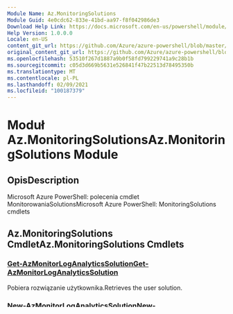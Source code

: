 ```yaml
---
Module Name: Az.MonitoringSolutions
Module Guid: 4e0cdc62-833e-41bd-aa97-f8f042986de3
Download Help Link: https://docs.microsoft.com/en-us/powershell/module/az.monitoringsolutions
Help Version: 1.0.0.0
Locale: en-US
content_git_url: https://github.com/Azure/azure-powershell/blob/master/src/MonitoringSolutions/help/Az.MonitoringSolutions.md
original_content_git_url: https://github.com/Azure/azure-powershell/blob/master/src/MonitoringSolutions/help/Az.MonitoringSolutions.md
ms.openlocfilehash: 53510f267d1887a9b0f58fd799229741a9c28b1b
ms.sourcegitcommit: c05d3d669b5631e526841f47b22513d78495350b
ms.translationtype: MT
ms.contentlocale: pl-PL
ms.lasthandoff: 02/09/2021
ms.locfileid: "100187379"
---
```

# <span data-ttu-id="df0b6-101">Moduł Az.MonitoringSolutions</span><span class="sxs-lookup"><span data-stu-id="df0b6-101">Az.MonitoringSolutions Module</span></span>
## <span data-ttu-id="df0b6-102">Opis</span><span class="sxs-lookup"><span data-stu-id="df0b6-102">Description</span></span>
<span data-ttu-id="df0b6-103">Microsoft Azure PowerShell: polecenia cmdlet MonitorowaniaSolutions</span><span class="sxs-lookup"><span data-stu-id="df0b6-103">Microsoft Azure PowerShell: MonitoringSolutions cmdlets</span></span>

## <span data-ttu-id="df0b6-104">Az.MonitoringSolutions Cmdlet</span><span class="sxs-lookup"><span data-stu-id="df0b6-104">Az.MonitoringSolutions Cmdlets</span></span>
### [<span data-ttu-id="df0b6-105">Get-AzMonitorLogAnalyticsSolution</span><span class="sxs-lookup"><span data-stu-id="df0b6-105">Get-AzMonitorLogAnalyticsSolution</span></span>](Get-AzMonitorLogAnalyticsSolution.md)
<span data-ttu-id="df0b6-106">Pobiera rozwiązanie użytkownika.</span><span class="sxs-lookup"><span data-stu-id="df0b6-106">Retrieves the user solution.</span></span>

### [<span data-ttu-id="df0b6-107">New-AzMonitorLogAnalyticsSolution</span><span class="sxs-lookup"><span data-stu-id="df0b6-107">New-AzMonitorLogAnalyticsSolution</span></span>](New-AzMonitorLogAnalyticsSolution.md)
<span data-ttu-id="df0b6-108">Tworzy rozwiązanie do analizy dziennika.</span><span class="sxs-lookup"><span data-stu-id="df0b6-108">Creates a log analytics solution.</span></span>

### [<span data-ttu-id="df0b6-109">Remove-AzMonitorLogAnalyticsSolution</span><span class="sxs-lookup"><span data-stu-id="df0b6-109">Remove-AzMonitorLogAnalyticsSolution</span></span>](Remove-AzMonitorLogAnalyticsSolution.md)
<span data-ttu-id="df0b6-110">Usuwa rozwiązanie z subskrypcji.</span><span class="sxs-lookup"><span data-stu-id="df0b6-110">Deletes the solution in the subscription.</span></span>

### [<span data-ttu-id="df0b6-111">Update-AzMonitorLogAnalyticsSolution</span><span class="sxs-lookup"><span data-stu-id="df0b6-111">Update-AzMonitorLogAnalyticsSolution</span></span>](Update-AzMonitorLogAnalyticsSolution.md)
<span data-ttu-id="df0b6-112">Aktualizowanie tagów rozwiązania.</span><span class="sxs-lookup"><span data-stu-id="df0b6-112">Update the tags of a solution.</span></span>

